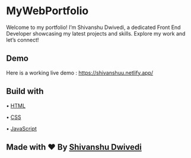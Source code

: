 # MyWebPortfolio
Welcome to my portfolio! I’m Shivanshu Dwivedi, a dedicated Front End Developer showcasing my latest projects and skills. Explore my work and let’s connect!

## Demo
Here is a working live demo : https://shivanshuu.netlify.app/

## Build with
• [HTML](https://www.w3schools.com/html/)

• [CSS](https://www.w3schools.com/css/)

• [JavaScript](https://www.w3schools.com/js/)

## Made with ♥ By [Shivanshu Dwivedi](https://shivanshuu.netlify.app/)

